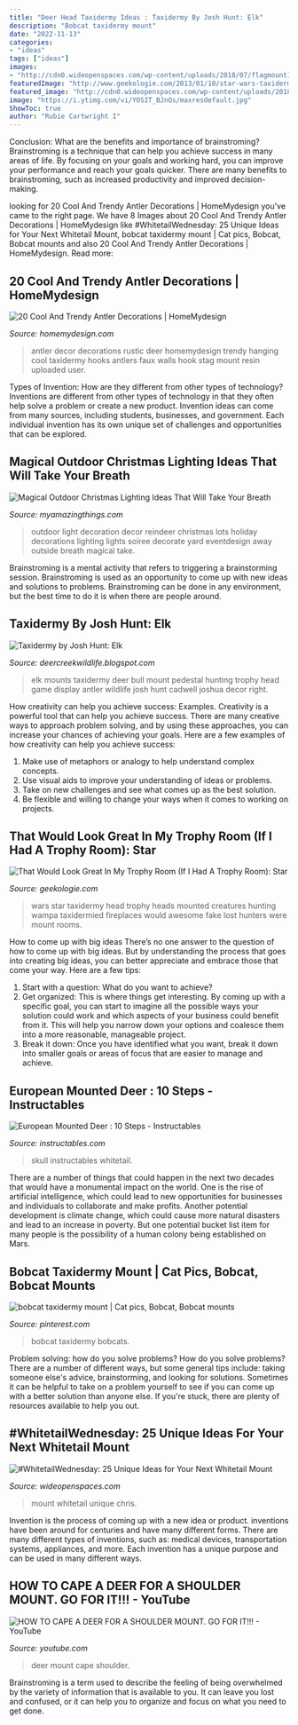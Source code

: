 ```yaml
---
title: "Deer Head Taxidermy Ideas : Taxidermy By Josh Hunt: Elk"
description: "Bobcat taxidermy mount"
date: "2022-11-13"
categories:
- "ideas"
tags: ["ideas"]
images:
- "http://cdn0.wideopenspaces.com/wp-content/uploads/2018/07/flagmount1.jpg"
featuredImage: "http://www.geekologie.com/2013/01/10/star-wars-taxidermy-head-3.jpg"
featured_image: "http://cdn0.wideopenspaces.com/wp-content/uploads/2018/07/flagmount1.jpg"
image: "https://i.ytimg.com/vi/YOSIT_BJnOs/maxresdefault.jpg"
ShowToc: true
author: "Rubie Cartwright I"
---
```



Conclusion: What are the benefits and importance of brainstroming?
Brainstroming is a technique that can help you achieve success in many areas of life. By focusing on your goals and working hard, you can improve your performance and reach your goals quicker. There are many benefits to brainstroming, such as increased productivity and improved decision-making.

	

		
looking for 20 Cool And Trendy Antler Decorations | HomeMydesign you've came to the right page. We have 8 Images about 20 Cool And Trendy Antler Decorations | HomeMydesign like #WhitetailWednesday: 25 Unique Ideas for Your Next Whitetail Mount, bobcat taxidermy mount | Cat pics, Bobcat, Bobcat mounts and also 20 Cool And Trendy Antler Decorations | HomeMydesign. Read more:
		
    
## 20 Cool And Trendy Antler Decorations | HomeMydesign

<img loading=lazy src="http://homemydesign.com/wp-content/uploads/2016/09/wall-hanging-antler-decorations.jpg" onerror="this.onerror=null;this.src='https://tse4.mm.bing.net/th?id=OIP.aOEMioYPwq7XmSZQYJIfMAHaJ4&amp;pid=15.1';" alt="20 Cool And Trendy Antler Decorations | HomeMydesign">

_Source: homemydesign.com_

>antler decor decorations rustic deer homemydesign trendy hanging cool taxidermy hooks antlers faux walls hook stag mount resin uploaded user. 

	

Types of Invention: How are they different from other types of technology?
Inventions are different from other types of technology in that they often help solve a problem or create a new product. Invention ideas can come from many sources, including students, businesses, and government. Each individual invention has its own unique set of challenges and opportunities that can be explored.

    
## Magical Outdoor Christmas Lighting Ideas That Will Take Your Breath

<img loading=lazy src="http://myamazingthings.com/wp-content/uploads/2016/12/reindeer.jpg" onerror="this.onerror=null;this.src='https://tse1.mm.bing.net/th?id=OIP.-G462sMY9w6CN3FYhEuKBAHaKu&amp;pid=15.1';" alt="Magical Outdoor Christmas Lighting Ideas That Will Take Your Breath">

_Source: myamazingthings.com_

>outdoor light decoration decor reindeer christmas lots holiday decorations lighting lights soiree decorate yard eventdesign away outside breath magical take. 

	

Brainstroming is a mental activity that refers to triggering a brainstorming session. Brainstroming is used as an opportunity to come up with new ideas and solutions to problems. Brainstroming can be done in any environment, but the best time to do it is when there are people around.

    
## Taxidermy By Josh Hunt: Elk

<img loading=lazy src="http://1.bp.blogspot.com/-UrOU1fBN2d0/UfiMpCqWXrI/AAAAAAAAFbk/ra1mxEzdC9g/s1600/IMG_5349.JPG" onerror="this.onerror=null;this.src='https://tse2.mm.bing.net/th?id=OIP.MnoiyusY1gPyV-MThpxo9QHaJ4&amp;pid=15.1';" alt="Taxidermy by Josh Hunt: Elk">

_Source: deercreekwildlife.blogspot.com_

>elk mounts taxidermy deer bull mount pedestal hunting trophy head game display antler wildlife josh hunt cadwell joshua decor right. 

	

How creativity can help you achieve success: Examples.
Creativity is a powerful tool that can help you achieve success. There are many creative ways to approach problem solving, and by using these approaches, you can increase your chances of achieving your goals. Here are a few examples of how creativity can help you achieve success: 
1. Make use of metaphors or analogy to help understand complex concepts.
2. Use visual aids to improve your understanding of ideas or problems.
3. Take on new challenges and see what comes up as the best solution.
4. Be flexible and willing to change your ways when it comes to working on projects.

    
## That Would Look Great In My Trophy Room (If I Had A Trophy Room): Star

<img loading=lazy src="http://www.geekologie.com/2013/01/10/star-wars-taxidermy-head-3.jpg" onerror="this.onerror=null;this.src='https://tse4.mm.bing.net/th?id=OIP.xN8IiK4VUG7UMMDxAI9PTQHaJ3&amp;pid=15.1';" alt="That Would Look Great In My Trophy Room (If I Had A Trophy Room): Star">

_Source: geekologie.com_

>wars star taxidermy head trophy heads mounted creatures hunting wampa taxidermied fireplaces would awesome fake lost hunters were mount rooms. 

	

How to come up with big ideas
There’s no one answer to the question of how to come up with big ideas. But by understanding the process that goes into creating big ideas, you can better appreciate and embrace those that come your way. Here are a few tips:
1. Start with a question: What do you want to achieve?
2. Get organized: This is where things get interesting. By coming up with a specific goal, you can start to imagine all the possible ways your solution could work and which aspects of your business could benefit from it. This will help you narrow down your options and coalesce them into a more reasonable, manageable project.
3. Break it down: Once you have identified what you want, break it down into smaller goals or areas of focus that are easier to manage and achieve.

    
## European Mounted Deer : 10 Steps - Instructables

<img loading=lazy src="https://content.instructables.com/ORIG/FP2/6A7X/HO7XDLG3/FP26A7XHO7XDLG3.jpg?frame=1&amp;width=2100" onerror="this.onerror=null;this.src='https://tse1.mm.bing.net/th?id=OIP.Xa-IB7DDiRwv5xNWNG7OpQHaFj&amp;pid=15.1';" alt="European Mounted Deer : 10 Steps - Instructables">

_Source: instructables.com_

>skull instructables whitetail. 

	

There are a number of things that could happen in the next two decades that would have a monumental impact on the world. One is the rise of artificial intelligence, which could lead to new opportunities for businesses and individuals to collaborate and make profits. Another potential development is climate change, which could cause more natural disasters and lead to an increase in poverty. But one potential bucket list item for many people is the possibility of a human colony being established on Mars.

    
## Bobcat Taxidermy Mount | Cat Pics, Bobcat, Bobcat Mounts

<img loading=lazy src="https://i.pinimg.com/736x/00/62/29/00622947238fb3daca1291a28029f1fb.jpg" onerror="this.onerror=null;this.src='https://tse3.mm.bing.net/th?id=OIP._HgRCdV8ijzuk6cigIKHjAHaFX&amp;pid=15.1';" alt="bobcat taxidermy mount | Cat pics, Bobcat, Bobcat mounts">

_Source: pinterest.com_

>bobcat taxidermy bobcats. 

	

Problem solving: how do you solve problems?
How do you solve problems? There are a number of different ways, but some general tips include: taking someone else's advice, brainstorming, and looking for solutions. Sometimes it can be helpful to take on a problem yourself to see if you can come up with a better solution than anyone else. If you're stuck, there are plenty of resources available to help you out.

    
## #WhitetailWednesday: 25 Unique Ideas For Your Next Whitetail Mount

<img loading=lazy src="http://cdn0.wideopenspaces.com/wp-content/uploads/2018/07/flagmount1.jpg" onerror="this.onerror=null;this.src='https://tse2.mm.bing.net/th?id=OIP.tlSQ87cMuM9by5vPiKxDFgHaJ9&amp;pid=15.1';" alt="#WhitetailWednesday: 25 Unique Ideas for Your Next Whitetail Mount">

_Source: wideopenspaces.com_

>mount whitetail unique chris. 

	

Invention is the process of coming up with a new idea or product. inventions have been around for centuries and have many different forms. There are many different types of inventions, such as: medical devices, transportation systems, appliances, and more. Each invention has a unique purpose and can be used in many different ways.

    
## HOW TO CAPE A DEER FOR A SHOULDER MOUNT. GO FOR IT!!! - YouTube

<img loading=lazy src="https://i.ytimg.com/vi/YOSIT_BJnOs/maxresdefault.jpg" onerror="this.onerror=null;this.src='https://tse3.mm.bing.net/th?id=OIP.y3_yRp2_WYakhw7_RaK0swHaEK&amp;pid=15.1';" alt="HOW TO CAPE A DEER FOR A SHOULDER MOUNT. GO FOR IT!!! - YouTube">

_Source: youtube.com_

>deer mount cape shoulder. 

	

Brainstroming is a term used to describe the feeling of being overwhelmed by the variety of information that is available to you. It can leave you lost and confused, or it can help you to organize and focus on what you need to get done.


